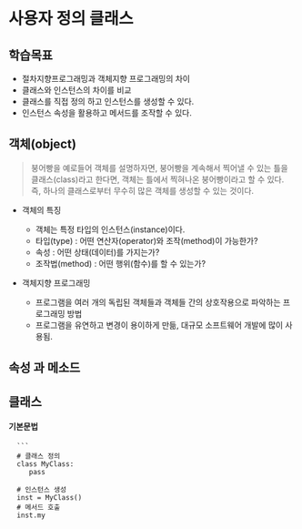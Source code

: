 # 사용자 정의 클래스

## 학습목표
 * 절차지향프로그래밍과 객체지향 프로그래밍의 차이
 * 클래스와 인스턴스의 차이를 비교
 * 클래스를 직접 정의 하고 인스턴스를 생성할 수 있다.
 * 인스턴스 속성을 활용하고 메서드를 조작할 수 있다.

 
## 객체(object)
 > 붕어빵을 예로들어 객체를 설명하자면, 붕어빵을 계속해서 찍어낼 수 있는 틀을
 > 클래스(class)라고 한다면, 객체는 틀에서 찍혀나온 붕어빵이라고 할 수 있다.
 > 즉, 하나의 클래스로부터 무수히 많은 객체를 생성할 수 있는 것이다.
 
 
 
 * 객체의 특징
   - 객체는 특정 타입의 인스턴스(instance)이다.
   - 타입(type) : 어떤 연산자(operator)와 조작(method)이 가능한가?
   - 속성 : 어떤 상태(데이터)를 가지는가?
   - 조작법(method) : 어떤 행위(함수)를 할 수 있는가?

 * 객체지향 프로그래밍
   - 프로그램을 여러 개의 독립된 객체들과 객체들 간의 상호작용으로 파악하는 프로그래밍 방법
   - 프로그램을 유연하고 변경이 용이하게 만듦, 대규모 소프트웨어 개발에 많이 사용됨.


## 속성 과 메소드
   > 


## 클래스

#### 기본문법
      ```
      # 클래스 정의
      class MyClass:
         pass
      
      # 인스턴스 생성
      inst = MyClass()
      # 메서드 호출
      inst.my
      
